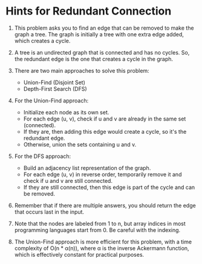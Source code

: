 # Hints for Redundant Connection

1. This problem asks you to find an edge that can be removed to make the graph a tree. The graph is initially a tree with one extra edge added, which creates a cycle.

2. A tree is an undirected graph that is connected and has no cycles. So, the redundant edge is the one that creates a cycle in the graph.

3. There are two main approaches to solve this problem:
   - Union-Find (Disjoint Set)
   - Depth-First Search (DFS)

4. For the Union-Find approach:
   - Initialize each node as its own set.
   - For each edge (u, v), check if u and v are already in the same set (connected).
   - If they are, then adding this edge would create a cycle, so it's the redundant edge.
   - Otherwise, union the sets containing u and v.

5. For the DFS approach:
   - Build an adjacency list representation of the graph.
   - For each edge (u, v) in reverse order, temporarily remove it and check if u and v are still connected.
   - If they are still connected, then this edge is part of the cycle and can be removed.

6. Remember that if there are multiple answers, you should return the edge that occurs last in the input.

7. Note that the nodes are labeled from 1 to n, but array indices in most programming languages start from 0. Be careful with the indexing.

8. The Union-Find approach is more efficient for this problem, with a time complexity of O(n * α(n)), where α is the inverse Ackermann function, which is effectively constant for practical purposes.
